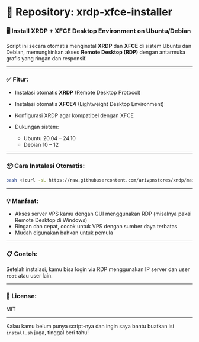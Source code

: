 # 📁 Repository: **xrdp-xfce-installer**

### 🖥️ Install XRDP + XFCE Desktop Environment on Ubuntu/Debian

Script ini secara otomatis menginstal **XRDP** dan **XFCE** di sistem Ubuntu dan Debian, memungkinkan akses **Remote Desktop (RDP)** dengan antarmuka grafis yang ringan dan responsif.

---

### ✅ Fitur:

* Instalasi otomatis **XRDP** (Remote Desktop Protocol)
* Instalasi otomatis **XFCE4** (Lightweight Desktop Environment)
* Konfigurasi XRDP agar kompatibel dengan XFCE
* Dukungan sistem:

  * Ubuntu 20.04 – 24.10
  * Debian 10 – 12

---

### 📦 Cara Instalasi Otomatis:

```bash
bash <(curl -sL https://raw.githubusercontent.com/arivpnstores/xrdp/main/install_xrdp_xfce.sh)
```

---

### 💡 Manfaat:

* Akses server VPS kamu dengan GUI menggunakan RDP (misalnya pakai Remote Desktop di Windows)
* Ringan dan cepat, cocok untuk VPS dengan sumber daya terbatas
* Mudah digunakan bahkan untuk pemula

---

### 📋 Contoh:

Setelah instalasi, kamu bisa login via RDP menggunakan IP server dan user `root` atau user lain.

---

### 📜 License:

MIT

---

Kalau kamu belum punya script-nya dan ingin saya bantu buatkan isi `install.sh` juga, tinggal beri tahu!

